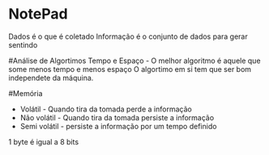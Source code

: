# NotePad

Dados é o que é coletado 
Informação é o conjunto de dados para gerar sentindo 

#Análise de Algortimos 
Tempo e Espaço - O melhor algoritmo é aquele que some menos tempo e menos espaço
O algortimo em si tem que ser bom independete da máquina. 

#Memória
- Volátil - Quando tira da tomada perde a informação 
- Não volátil - Quando tira da tomada persiste a informação
- Semi volátil - persiste a informação por um tempo definido

1 byte é igual a 8 bits

